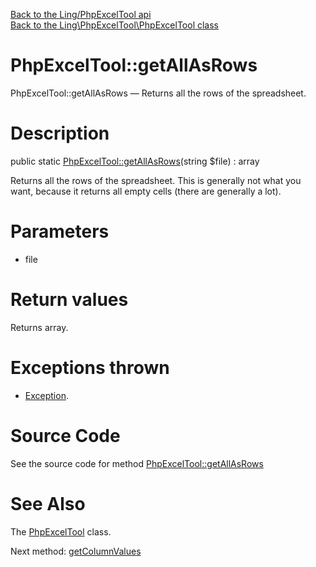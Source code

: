 [Back to the Ling/PhpExcelTool api](https://github.com/lingtalfi/PhpExcelTool/blob/master/doc/api/Ling/PhpExcelTool.md)<br>
[Back to the Ling\PhpExcelTool\PhpExcelTool class](https://github.com/lingtalfi/PhpExcelTool/blob/master/doc/api/Ling/PhpExcelTool/PhpExcelTool.md)


PhpExcelTool::getAllAsRows
================



PhpExcelTool::getAllAsRows — Returns all the rows of the spreadsheet.




Description
================


public static [PhpExcelTool::getAllAsRows](https://github.com/lingtalfi/PhpExcelTool/blob/master/doc/api/Ling/PhpExcelTool/PhpExcelTool/getAllAsRows.md)(string $file) : array




Returns all the rows of the spreadsheet.
This is generally not what you want, because it returns all empty cells (there are generally a lot).




Parameters
================


- file

    


Return values
================

Returns array.


Exceptions thrown
================

- [Exception](http://php.net/manual/en/class.exception.php).&nbsp;







Source Code
===========
See the source code for method [PhpExcelTool::getAllAsRows](https://github.com/lingtalfi/PhpExcelTool/blob/master/PhpExcelTool.php#L43-L84)


See Also
================

The [PhpExcelTool](https://github.com/lingtalfi/PhpExcelTool/blob/master/doc/api/Ling/PhpExcelTool/PhpExcelTool.md) class.

Next method: [getColumnValues](https://github.com/lingtalfi/PhpExcelTool/blob/master/doc/api/Ling/PhpExcelTool/PhpExcelTool/getColumnValues.md)<br>

